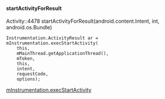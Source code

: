 #### startActivityForResult  

Activity::4478  startActivityForResult(android.content.Intent, int, android.os.Bundle)  

```
Instrumentation.ActivityResult ar =  mInstrumentation.execStartActivity(
    this, 
    mMainThread.getApplicationThread(), 
    mToken, 
    this,
    intent, 
    requestCode, 
    options);   

```
[mInstrumentation.execStartActivity](Instrumentation_execStartActivity.md)  
  

